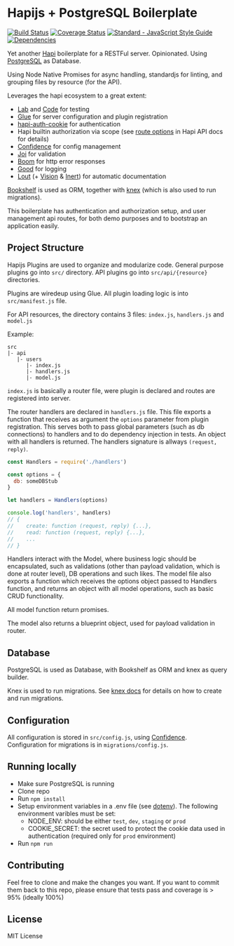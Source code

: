 # Hapijs + PostgreSQL Boilerplate

[![Build Status](https://travis-ci.org/vinicius0026/hapi-postgres-boilerplate.svg?branch=master)](https://travis-ci.org/vinicius0026/hapi-postgres-boilerplate)
[![Coverage Status](https://coveralls.io/repos/github/vinicius0026/hapi-postgres-boilerplate/badge.svg?branch=master)](https://coveralls.io/github/vinicius0026/hapi-postgres-boilerplate?branch=master)
[![Standard - JavaScript Style Guide](https://img.shields.io/badge/code%20style-standard-brightgreen.svg)](http://standardjs.com/)
[![Dependencies](https://david-dm.org/vinicius0026/hapi-postgres-boilerplate.svg)](https://david-dm.org/vinicius0026/hapi-postgres-boilerplate)

Yet another [Hapi](https://github.com/hapijs/hapi) boilerplate for a RESTFul
server. Opinionated. Using [PostgreSQL](https://www.postgresql.org/)
as Database.

Using Node Native Promises for async handling, standardjs for linting, and
grouping files by resource (for the API).

Leverages the hapi ecosystem to a great extent:

- [Lab](https://github.com/hapijs/lab) and [Code](https://github.com/hapijs/code)
for testing
- [Glue](https://github.com/hapijs/glue) for server configuration and plugin
registration
- [hapi-auth-cookie](https://github.com/hapijs/hapi-auth-cookie) for
authentication
- Hapi builtin authorization via scope (see
[route options](https://hapijs.com/api#route-options) in Hapi API docs for
details)
- [Confidence](https://github.com/hapijs/confidence) for config management
- [Joi](https://github.com/hapijs/joi) for validation
- [Boom](https://github.com/hapijs/boom) for http error responses
- [Good](https://github.com/hapijs/good) for logging
- [Lout](https://github.com/hapijs/lout) (+
[Vision](https://github.com/hapijs/vision) &
[Inert](https://github.com/hapijs/inert)) for automatic documentation

[Bookshelf](http://bookshelfjs.org/) is used as ORM, together with
[knex](http://knexjs.org/) (which is also used to run migrations).

This boilerplate has authentication and authorization setup, and user management
api routes, for both demo purposes and to bootstrap an application easily.

## Project Structure

Hapijs Plugins are used to organize and modularize code. General purpose plugins
go into `src/` directory. API plugins go into `src/api/{resource}` directories.

Plugins are wiredeup using Glue. All plugin loading logic is into `src/manifest.js`
file.

For API resources, the directory contains 3 files: `index.js`, `handlers.js` and
`model.js`

Example:

```
src
|- api
   |- users
      |- index.js
      |- handlers.js
      |- model.js
```

`index.js` is basically a router file, were plugin is declared and routes are
registered into server.

The router handlers are declared in `handlers.js` file. This file exports a
function that receives as argument the `options` parameter from plugin
registration. This serves both to pass global parameters (such as db connections)
to handlers and to do dependency injection in tests. An object with all handlers
is returned. The handlers signature is allways `(request, reply)`.

```javascript
const Handlers = require('./handlers')

const options = {
  db: someDBStub
}

let handlers = Handlers(options)

console.log('handlers', handlers)
// {
//    create: function (request, reply) {...},
//    read: function (request, reply) {...},
//    ...
// }
```

Handlers interact with the Model, where business logic should be
encapsulated, such as validations (other than payload validation, which is done
at router level), DB operations and such likes. The model file also exports a
function which receives the options object passed to Handlers function, and
returns an object with all model operations, such as basic CRUD functionality.

All model function return promises.

The model also returns a blueprint object, used for payload validation in
router.


## Database

PostgreSQL is used as Database, with Bookshelf as ORM and knex as query builder.

Knex is used to run migrations. See [knex docs](http://knexjs.org/#Migrations)
for details on how to create and run migrations.

## Configuration

All configuration is stored in `src/config.js`, using
[Confidence](https://github.com/hapijs/confidence). Configuration for migrations
is in `migrations/config.js`.

## Running locally

- Make sure PostgreSQL is running
- Clone repo
- Run `npm install`
- Setup environment variables in a .env file
(see [dotenv](https://github.com/motdotla/dotenv)). The following environment
varibles must be set:
  - NODE_ENV: should be either `test`, `dev`, `staging` or `prod`
  - COOKIE_SECRET: the secret used to protect the cookie data used in
  authentication (required only for `prod` environment)
- Run `npm run`

## Contributing

Feel free to clone and make the changes you want. If you want to commit them back
to this repo, please ensure that tests pass and coverage is > 95% (ideally 100%)

## License

MIT License
